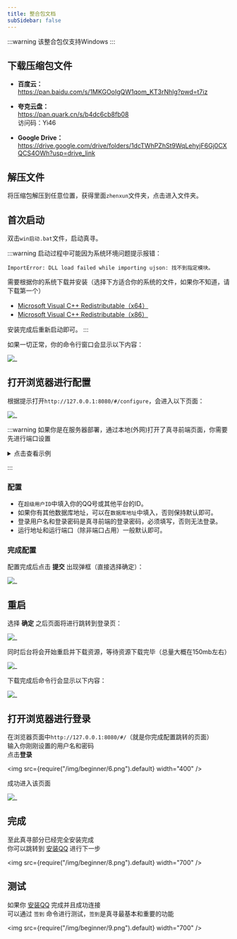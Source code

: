 ```yaml
---
title: 整合包文档
subSidebar: false
---
```


:::warning
该整合包仅支持Windows
:::

## 下载压缩包文件

- **百度云：**  
  https://pan.baidu.com/s/1MKGOoIgQW1qom_KT3rNhlg?pwd=t7iz

- **夸克云盘：**  
  https://pan.quark.cn/s/b4dc6cb8fb08  
  访问码：Yi46

- **Google Drive：**  
  https://drive.google.com/drive/folders/1dcTWhPZhSt9WqLehyjF6Gj0CXQCS4OWh?usp=drive_link

## 解压文件

将压缩包解压到任意位置，获得里面`zhenxun`文件夹，点击进入文件夹。

## 首次启动

双击`win启动.bat`文件，启动真寻。

:::warning
启动过程中可能因为系统环境问题提示报错：
```
ImportError: DLL load failed while importing ujson: 找不到指定模块。
```

需要根据你的系统下载并安装（选择下方适合你的系统的文件，如果你不知道，请下载第一个）

- [Microsoft Visual C++ Redistributable（x64）](https://aka.ms/vs/17/release/vc_redist.x64.exe)
- [Microsoft Visual C++ Redistributable（x86）](https://aka.ms/vs/17/release/vc_redist.x86.exe)

安装完成后重新启动即可。
:::

如果一切正常，你的命令行窗口会显示以下内容：

![_](/img/beginner/0.png)

## 打开浏览器进行配置

根据提示打开`http://127.0.0.1:8080/#/configure`，会进入以下页面：

![_](/img/beginner/1.png)

:::warning
如果你是在服务器部署，通过本地(外网)打开了真寻前端页面，你需要先进行端口设置  

<details>
<summary>点击查看示例</summary>

例如：  
  你的服务器ip是：`43.133.22.44`  
  真寻启动端口是：`8080`  
  那么你需要先点击地址设置设置端口，修改完成后点击确认  

  <img src={require("/img/beginner/ip_port_set.png").default} width="400" />

</details>

:::

### 配置

* 在`超级用户ID`中填入你的QQ号或其他平台的ID。
* 如果你有其他数据库地址，可以在`数据库地址`中填入，否则保持默认即可。
* 登录用户名和登录密码是真寻前端的登录密码，必须填写，否则无法登录。
* 运行地址和运行端口（除非端口占用）一般默认即可。

### 完成配置

配置完成后点击 **提交** 出现弹框（直接选择确定）：

![_](/img/beginner/2.png)

## 重启

选择 **确定** 之后页面将进行跳转到登录页：

![_](/img/beginner/3.png)

同时后台将会开始重启并下载资源，等待资源下载完毕（总量大概在150mb左右）

![_](/img/beginner/4.png)

下载完成后命令行会显示以下内容：

![_](/img/beginner/5.png)

## 打开浏览器进行登录

在浏览器页面中`http://127.0.0.1:8080/#/`（就是你完成配置跳转的页面）  
输入你刚刚设置的用户名和密码  
点击**登录**

<img src={require("/img/beginner/6.png").default} width="400" />

成功进入该页面

![_](/img/beginner/7.png)

## 完成

至此真寻部分已经完全安装完成  
你可以跳转到 [安装QQ](https://hibikier.github.io/zhenxun_bot/install/install-qq) 进行下一步


<img src={require("/img/beginner/8.png").default} width="700" />

## 测试

如果你 [安装QQ](https://hibikier.github.io/zhenxun_bot/install/install-qq) 完成并且成功连接  
可以通过 `签到` 命令进行测试，`签到`是真寻最基本和重要的功能

<img src={require("/img/beginner/9.png").default} width="700" />